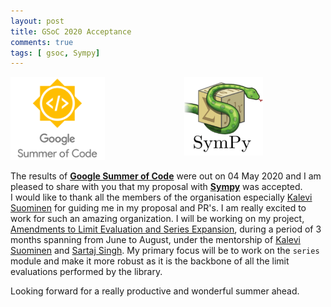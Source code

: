 ```yaml
---
layout: post
title: GSoC 2020 Acceptance
comments: true
tags: [ gsoc, Sympy]
---
```


<img src="/public/gsoc.png" style="width:30%;height:30%;float:left;" />
<img src="/public/sympy.png" style="width:25%;height:25%;float:right;margin-right:100px;" />
 
<br><br><br><br><br><br><br><br>

The results of **[Google Summer of Code](https://summerofcode.withgoogle.com/organizations/4831132022996992/#5816442299088896)** were out on 04 May 2020 and I am pleased to share with you that my proposal with **[Sympy](http://sympy.org)** was accepted.  
I would like to thank all the members of the organisation especially [Kalevi Suominen](https://github.com/jksuom) for guiding me in my proposal and PR's. I am really excited to work for such an amazing organization. 
I will be working on my project, [Amendments to Limit Evaluation and Series Expansion](https://drive.google.com/file/d/1OgbnWLzQzaLfmmSM-fK09TCJmUzJ6tq4/view?usp=sharing), during a period of 3 months spanning from June to August, under the mentorship of [Kalevi Suominen](https://github.com/jksuom) and [Sartaj Singh](https://github.com/leosartaj). My primary focus will be to work on the `series` module and make it more robust as it is the backbone of all the limit evaluations performed by the library.

Looking forward for a really productive and wonderful summer ahead.

